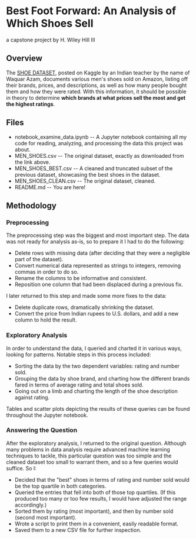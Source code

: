 # Best Foot Forward: An Analysis of Which Shoes Sell
a capstone project by H. Wiley Hill III

## Overview
The [SHOE DATASET](https://www.kaggle.com/datasets/mdwaquarazam/shoe-dataset), posted on Kaggle by an Indian teacher by the name of Waquar Azam, documents various men's shoes sold on Amazon, listing off their brands, prices, and descriptions, as well as how many people bought them and how they were rated.  With this information, it should be possible in theory to determine **which brands at what prices sell the most and get the highest ratings**.

## Files
* notebook_examine_data.ipynb -- A Jupyter notebook containing all my code for reading, analyzing, and processing the data this project was about.
* MEN_SHOES.csv -- The original dataset, exactly as downloaded from the link above.
* MEN_SHOES_BEST.csv -- A cleaned and truncated subset of the previous dataset, showcasing the best shoes in the dataset.
* MEN_SHOES_CLEAN.csv -- The original dataset, cleaned.
* README.md -- You are here!

## Methodology
### Preprocessing
The preprocessing step was the biggest and most important step.  The data was not ready for analysis as-is, so to prepare it I had to do the following:
* Delete rows with missing data (after deciding that they were a negligible part of the dataset).
* Convert numerical data represented as strings to integers, removing commas in order to do so.
* Rename the columns to be informative and consistent.
* Reposition one column that had been displaced during a previous fix.

I later returned to this step and made some more fixes to the data:
* Delete duplicate rows, dramatically shrinking the dataset.
* Convert the price from Indian rupees to U.S. dollars, and add a new column to hold the result.

### Exploratory Analysis
In order to understand the data, I queried and charted it in various ways, looking for patterns.  Notable steps in this process included:
* Sorting the data by the two dependent variables: rating and number sold.
* Grouping the data by shoe brand, and charting how the different brands fared in terms of average rating and total shoes sold.
* Going out on a limb and charting the length of the shoe description against rating.

Tables and scatter plots depicting the results of these queries can be found throughout the Jupyter notebook.

### Answering the Question
After the exploratory analysis, I returned to the original question.  Although many problems in data analysis require advanced machine learning techniques to tackle, this particular question was too simple and the cleaned dataset too small to warrant them, and so a few queries would suffice.  So I:
* Decided that the "best" shoes in terms of rating and number sold would be the top quartile in both categories.
* Queried the entries that fell into both of those top quartiles.  (If this produced too many or too few results, I would have adjusted the range accordingly.)
* Sorted them by rating (most important), and then by number sold (second most important).
* Wrote a script to print them in a convenient, easily readable format.
* Saved them to a new CSV file for further inspection.
